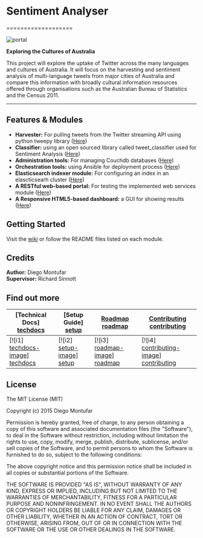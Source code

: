 # Sentiment Analyser
===================

![portal](https://github.com/diogonal/SentimentAnalyser/blob/master/wiki/img/portal_complete.jpg)

**Exploring the Cultures of Australia**

This project will explore the uptake of Twitter across the many languages and cultures of Australia. 
It will focus on the harvesting and sentiment analysis of multi-language tweets from major cities of Australia and compare this information with broadly cultural information resources offered through organisations such as the Australian Bureau of Statistics and the Census 2011. 
________________

## Features & Modules

* **Harvester:** For pulling tweets from the Twitter streaming API using python tweepy library ([Here](https://github.com/diogonal/SentimentAnalyser/tree/master/harvester))<br>
* **Classifier:** using an open sourced library called tweet_classifier used for Sentiment Analysis ([Here](https://github.com/diogonal/SentimentAnalyser/tree/master/classifier))<br>
* **Administration tools:** For managing Couchdb databases ([Here](https://github.com/diogonal/SentimentAnalyser/tree/master/administration))<br>
* **Orchestration tools:** using Ansible for deployment process ([Here](https://github.com/diogonal/SentimentAnalyser/tree/master/orchestrer))<br>
* **Elasticsearch indexer module:** For configuring an index in an elascticsearh cluster ([Here](https://github.com/diogonal/SentimentAnalyser/tree/master/orchestrer))<br> 
* **A RESTful web-based portal:** For testing the implemented web services module ([Here](https://github.com/diogonal/services))<br>
* **A Responsive HTML5-based dashboard:** a GUI for showing results ([Here](https://github.com/diogonal/SentimentAnalyser/tree/master/web))<br>

## Getting Started

Visit the [wiki](https://github.com/diogonal/SentimentAnalyser/wiki) or follow the README files listed on each module.

## Credits

**Author:** Diego Montufar<br>
**Supervisor:** Richard Sinnott

## Find out more

| **[Technical Docs] [techdocs]**     | **[Setup Guide] [setup]**     | **[Roadmap] [roadmap]**           | **[Contributing] [contributing]**           |
|-------------------------------------|-------------------------------|-----------------------------------|---------------------------------------------|
| [![i1] [techdocs-image]] [techdocs] | [![i2] [setup-image]] [setup] | [![i3] [roadmap-image]] [roadmap] | [![i4] [contributing-image]] [contributing] |

## License

The MIT License (MIT)

Copyright (c) 2015 Diego Montufar

Permission is hereby granted, free of charge, to any person obtaining a copy of this software and associated documentation files (the "Software"), to deal in the Software without restriction, including without limitation the rights to use, copy, modify, merge, publish, distribute, sublicense, and/or sell copies of the Software, and to permit persons to whom the Software is furnished to do so, subject to the following conditions:

The above copyright notice and this permission notice shall be included in all copies or substantial portions of the Software.

THE SOFTWARE IS PROVIDED "AS IS", WITHOUT WARRANTY OF ANY KIND, EXPRESS OR IMPLIED, INCLUDING BUT NOT LIMITED TO THE WARRANTIES OF MERCHANTABILITY, FITNESS FOR A PARTICULAR PURPOSE AND NONINFRINGEMENT. IN NO EVENT SHALL THE AUTHORS OR COPYRIGHT HOLDERS BE LIABLE FOR ANY CLAIM, DAMAGES OR OTHER LIABILITY, WHETHER IN AN ACTION OF CONTRACT, TORT OR OTHERWISE, ARISING FROM, OUT OF OR IN CONNECTION WITH THE SOFTWARE OR THE USE OR OTHER DEALINGS IN THE SOFTWARE.

[techdocs-image]: https://github.com/diogonal/SentimentAnalyser/blob/master/wiki/img/docs.png
[setup-image]: https://github.com/diogonal/SentimentAnalyser/blob/master/wiki/img/setup.png
[roadmap-image]: https://github.com/diogonal/SentimentAnalyser/blob/master/wiki/img/roadmap.png
[contributing-image]: https://github.com/diogonal/SentimentAnalyser/blob/master/wiki/img/contributing.png

[techdocs]: https://github.com/diogonal/SentimentAnalyser/wiki
[setup]: https://github.com/diogonal/SentimentAnalyser/wiki
[roadmap]: https://github.com/diogonal/SentimentAnalyser/wiki
[contributing]: https://github.com/diogonal/SentimentAnalyser/wiki

